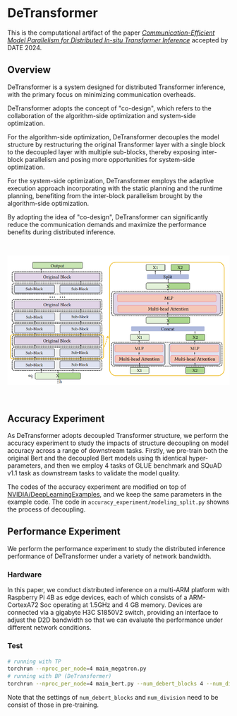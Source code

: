 # DeTransformer
This is the computational artifact of the paper [*Communication-Efficient Model Parallelism for Distributed In-situ Transformer Inference*](https://ieeexplore.ieee.org/abstract/document/10546617) accepted by DATE 2024.


## Overview
DeTransformer is a system designed for distributed Transformer inference, with the primary focus on minimizing communication overheads. 

DeTransformer adopts the concept of "co-design", which refers to the collaboration of the algorithm-side optimization and system-side optimization. 

For the algorithm-side optimization, DeTransformer decouples the model structure by restructuring the original Transformer layer with a single block to the decoupled layer with multiple sub-blocks, thereby exposing inter-block parallelism and posing more opportunities for system-side optimization. 

For the system-side optimization, DeTransformer employs the adaptive execution approach incorporating with the static planning and the runtime planning, benefiting from the inter-block parallelism brought by the algorithm-side optimization.

By adopting the idea of "co-design", DeTransformer can significantly reduce the communication demands and maximize the performance benefits during distributed inference.

<br><div id="top" align="center">
<img src="images/model.png" width="600">
</div><br>



## Accuracy Experiment
As DeTransformer adopts decoupled Transformer structure, we perform the accuracy experiment to study the impacts of structure decoupling on model accuracy across a range of downstream tasks.
Firstly, we pre-train both the original Bert and the decoupled Bert models using th identical hyper-parameters, and then we employ 4 tasks of GLUE benchmark and SQuAD v1.1 task as downstream tasks to validate the model quality.

The codes of the accuracy experiment are modified on top of [NVIDIA/DeepLearningExamples](https://github.com/NVIDIA/DeepLearningExamples/blob/master/PyTorch/LanguageModeling/BERT/README.md), and we keep the same parameters in the example code. 
The code in `accuracy_experiment/modeling_split.py` showns the process of decoupling.

## Performance Experiment
We perform the performance experiment to study the distributed inference performance of DeTransformer under a variety of network bandwidth.


### Hardware
In this paper, we conduct distributed inference on a multi-ARM platform with  Raspberry Pi 4B as edge devices, each of which consists of a ARM-CortexA72 Soc operating at 1.5GHz and 4 GB memory. 
Devices are connected via a gigabyte H3C S1850V2 switch, providing an interface to adjust the D2D bandwidth so that we can evaluate the performance under different network conditions. 


### Test
```bash
# running with TP
torchrun --nproc_per_node=4 main_megatron.py
# running with BP (DeTransformer)
torchrun --nproc_per_node=4 main_bert.py --num_debert_blocks 4 --num_division 4
```

Note that the settings of `num_debert_blocks` and `num_division` need to be consist of those in pre-training.
